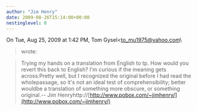 ```yaml
---
author: "Jim Henry"
date: 2009-08-26T15:14:00+00:00
nestinglevel: 0
---
```

On Tue, Aug 25, 2009 at 1:42 PM, Tom Gysel<[to_mu1975@yahoo.com](mailto://to_mu1975@yahoo.com)\
> wrote:

> Trying my hands on a translation from English
> to tp. How would you revert this back to English?
> I'm curious if the meaning gets across:Pretty well, but I recognized the original before I had read the wholepassage, so it's not an ideal test of comprehensibility; better wouldbe a translation of something more obscure, or something original.--
Jim Henryhttp://[http://www.pobox.com/~jimhenry/](http://www.pobox.com/~jimhenry/)